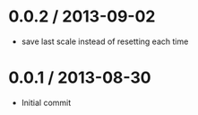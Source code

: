 
0.0.2 / 2013-09-02 
==================

 * save last scale instead of resetting each time

0.0.1 / 2013-08-30 
==================

 * Initial commit
